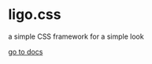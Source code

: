 # ligo.css
a simple CSS framework for a simple look

[go to docs](https://arnav-kr.github.io/slcodepreview/?q=W4RoFB6DDbzj&nav=0)
